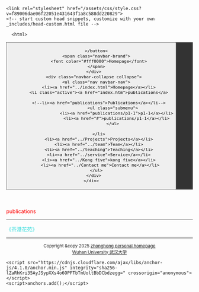  
<html lang="en-US">
  <head>
    <meta charset="UTF-8">
    <meta http-equiv="X-UA-Compatible" content="IE=edge">
    <meta name="viewport" content="width=device-width, initial-scale=1">

<!-- Begin Jekyll SEO tag v2.8.0 -->
<title>周忠红</title>
<meta name="generator" content="Jekyll v3.10.0" />
<meta property="og:title" content="周忠红" />
<meta property="og:locale" content="en_US" />
<link rel="canonical" href="https://zhouzh0201.github.io/Publications/" />
<meta property="og:url" content="https://zhouzh0201.github.io/publications/" />
<meta property="og:site_name" content="周忠红" />
<meta property="og:type" content="website" />
<meta name="twitter:card" content="summary" />
<meta property="twitter:title" content="周忠红" />
<script type="application/ld+json">
{"@context":"https://schema.org","@type":"WebPage","headline":"周忠红","url":"https://zhouzh0201.github.io/servicepublications/"}</script>
<!-- End Jekyll SEO tag -->

    <link rel="stylesheet" href="/assets/css/style.css?v=f89006dae06f22051e431643f1a8c588dd220829">
    <!-- start custom head snippets, customize with your own _includes/head-custom.html file -->

<!-- Setup Google Analytics -->



<!-- You can set your favicon here -->
<!-- link rel="shortcut icon" type="image/x-icon" href="/favicon.ico" -->

<!-- end custom head snippets -->

  </head>
  <body>
    <div class="container-lg px-3 my-5 markdown-body">
      
      

      <html>
 <head>
  <meta charset="utf-8" />
  <meta name="author" content="persinal homepage" />
  <meta name="viewport" content="width=device-width, initial-scale=1.0" />
    <!--***************-->
  
 <title>ZhouZhonghong's主页建造中.......  </title>
    <meta name="google-site-verification" content="4aUJl2I7hcddtjYkcxpnrotZMt3zwgFPboCdEiZsUc0" />
    <meta charset="utf-8" />
    <meta http-equiv="X-UA-Compatible" content="IE=edge" />
    <meta name="viewport" content="width=device-width,initial-scale=1.0" />
    <meta name="description" content="ZhouZhonghong's Home Page" />
    <meta name="author" content="ZhouZhonghong" />
 <link rel="shortcut icon" href="favicon.ico" />
 <link href="https://fonts.googleapis.com/css?family=Lato:300,400,300italic,400italic" rel="stylesheet" type="text/css" />
    <link href="https://fonts.googleapis.com/css?family=Montserrat:400,700" rel="stylesheet" type="text/css" />

 <link href="https://apps.bdimg.com/libs/bootstrap/3.3.4/css/bootstrap.min.css" rel="stylesheet" />

  <link href="https://apps.bdimg.com/libs/fontawesome/4.2.0/css/font-awesome.min.css" rel="stylesheet" />

 <link id="theme-style" rel="stylesheet" href="styles.min.css" />
 <title>zhouzhonghong - Wuhan University</title>

  <link href="static/bootstrap/css/bootstrap.css" rel="stylesheet" />
  <link href="static/xin.css" rel="stylesheet" />




 <link rel="stylesheet" href="../static/pixyll.css" type="text/css" />
</head>
 <title>Homepage-ZhouZhonghong's Home Page, 主页建造中....... </title>
<body>
 <!-- ******HEADER****** -->


   <title>Publications</title>

  <link href="../static/bootstrap/css/bootstrap.css" rel="stylesheet" />
  <link href="../static/xin.css" rel="stylesheet" />


<!--/head-->

 <!--title>二级菜单</title-->
<style>
  nav{
    background-color:#333;
  }
  nav ul{
    list-style type:none;
    margin:0
    padding:0
  }
  nav ul a{
    display:black;
    padding: 10px 20px;
    text-decoration:none;
    color:white;
    }
    nav ul li hover>a{
      backgeound-color:#555;
    }
    nav ul li ul{
      display:none;
    }
    nav ul li haver>ul{
      display:block;
    }
   </style>
  
<body>

  <nav class="navbar navbar-inverse navbar-fixed-top">
    <div class="container">
      <div class="navbar-header">
        <button type="button" class="navbar-toggle" data-toggle="collapse" data-target=".navbar-collapse">
          <span class="icon-bar"></span>
          <span class="icon-bar"></span>
          <span class="icon-bar"></span>

        </button>
        <span class="navbar-brand">
          <font color="#fff0000">Homepage</font>
        </span>
      </div>
      <div class="navbar-collapse collapse">
        <ul class="nav navbar-nav">
          <li><a href="../index.html">Homepage</a></li>
          <li class="active"><a href="index.htm">publications</a>
        
          <!--li><a href="publications">Publications</a></li-->
                     <ul class="submenu">
                        <li><a href="publications/p1-1">p1-1</a></li>
                        <li><a href="#">publications/p1-1</a></li>
                     </ul>
        
          </li>
          <li><a href="../Projects">Projects</a></li>
          <li><a href="../team">Team</a></li>
          <li><a href="../teaching">Teaching</a></li>
          <li><a href="../service">Service</a></li>
          <li><a href="../Kong five">kong five</a></li>
           <li><a href="../Contact me">Contact me</a></li>
        </ul>
      </div>
    </div>
  </nav>

  <div class="container" style="margin-top: 50px;">
 <span class="navbar-brand">
          <font color="#ff0000">publications</font>
        </span>
   
  <hr>
 <span class="navbar-brand">
          <font color="#3bdddd">《茶港花苑》</font>
        </span>
    
    
    
      
    
   
 <hr> 
 
<div align="center">
      <small>Copyright &amp;copy 2025 <a href="https://zhouzh0201.github.io/">zhonghong personal homepage</a></small>
      <br />
      <small><a href="https://www.whu.edu.cn/">Wuhan University 武汉大学</a></small>
  </div>

 
<script src="../static/jquery.js"></script>
<script src="../static/bootstrap/js/bootstrap.js"></script>

 
 <!--/body--><!--/html-->


      
    
    <script src="https://cdnjs.cloudflare.com/ajax/libs/anchor-js/4.1.0/anchor.min.js" integrity="sha256-lZaRhKri35AyJSypXXs4o6OPFTbTmUoltBbDCbdzegg=" crossorigin="anonymous"></script>
    <script>anchors.add();</script>
  <!--/body-->
 
